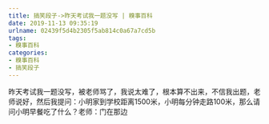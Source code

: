 ```yaml
---
title: 搞笑段子->昨天考试我一题没写 | 糗事百科
date: 2019-11-13 09:35:19
urlname: 02439f5d4b2305f5ab814c0a67a7cd5b
tags: 
- 糗事百科
categories:
- 糗事百科
- 搞笑段子
---
```

昨天考试我一题没写，被老师骂了，我说太难了，根本算不出来，不信我出题，老师说好，然后我提问：小明家到学校距离1500米，小明每分钟走路100米，那么请问小明早餐吃了什么？老师：门在那边



